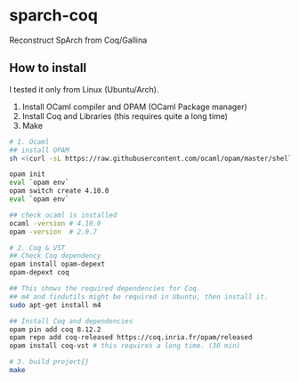 # sparch-coq
Reconstruct SpArch from Coq/Gallina

## How to install

I tested it only from Linux (Ubuntu/Arch).

1. Install OCaml compiler and OPAM (OCaml Package manager)
2. Install Coq and Libraries (this requires quite a long time)
3. Make

``` sh
# 1. Ocaml
## install OPAM
sh <(curl -sL https://raw.githubusercontent.com/ocaml/opam/master/shell/install.sh)

opam init
eval `opam env`
opam switch create 4.10.0
eval `opam env`

## check ocaml is installed
ocaml -version # 4.10.0
opam -version  # 2.0.7

# 2. Coq & VST
## Check Coq dependency
opam install opam-depext
opam-depext coq

## This shows the required dependencies for Coq.
## m4 and findutils might be required in Ubuntu, then install it.
sudo apt-get install m4

## Install Coq and dependencies
opam pin add coq 8.12.2
opam repo add coq-released https://coq.inria.fr/opam/released
opam install coq-vst # this requires a long time. (30 min)

# 3. build project{}
make
```

